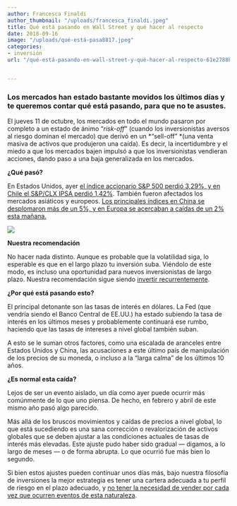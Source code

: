 ```yaml
---
author: Francesca Finaldi
author_thumbnail: "/uploads/francesca_finaldi.jpeg"
title: Qué está pasando en Wall Street y qué hacer al respecto
date: 2018-09-16
image: "/uploads/qué-está-pasa8817.jpeg"
categories:
- inversión
url: "/qué-está-pasando-en-wall-street-y-qué-hacer-al-respecto-61e2788bdcbd/"


---
```


### Los mercados han estado bastante movidos los últimos días y te queremos contar qué está pasando, para que no te asustes.

El jueves 11 de octubre, los mercados en todo el mundo pasaron por completo a un estado de ánimo “*risk-off*” (cuando los inversionistas aversos al riesgo dominan el mercado) que derivó en un *“sell-off” *(una venta masiva de activos que produjeron una caída). Es decir, la incertidumbre y el miedo a que los mercados bajen impulsó a que los inversionistas vendieran acciones, dando paso a una baja generalizada en los mercados.

**¿Qué pasó?**

En Estados Unidos, ayer [el índice accionario S&P 500 perdió 3,29%, y en Chile el S&P/CLX IPSA perdió 1,42%](https://www.df.cl/noticias/mercados/bolsa/tecnologicas-se-derrumban-en-estados-unidos-y-llevan-al-nasdaq-a-su-peor/2018-10-10/161356.html). También fueron afectados los mercados asiáticos y europeos. [Los principales índices en China se desplomaron más de un 5%, y en Europa se acercaban a caídas de un 2% esta mañana.](https://www.latercera.com/pulso/noticia/bolsas-mundiales-sufren-duras-caidas-contagiadas-derrumbe-wall-street/356485/)

![](/uploads/qué-está-pasa8817.jpeg)

**Nuestra recomendación**

No hacer nada distinto. Aunque es probable que la volatilidad siga, lo esperable es que en el largo plazo tu inversión suba. Viéndolo de este modo, es incluso una oportunidad para nuevos inversionistas de largo plazo. Nuestra recomendación sigue siendo [invertir recurrentemente](https://blog.fintual.cl/c%C3%B3mo-tener-un-poco-de-suerte-al-invertir-en-fintual-95c42d6b850c).

**¿Por qué está pasando esto?**

El principal detonante son las tasas de interés en dólares. La Fed (que vendría siendo el Banco Central de EE.UU.) ha estado subiendo la tasa de interés en los últimos meses y probablemente continuará ese rumbo, haciendo que las tasas de intereses a nivel global también suban.

A esto se le suman otros factores, como una escalada de aranceles entre Estados Unidos y China, las acusaciones a este último país de manipulación de los precios de su moneda, o incluso a la “larga calma” de los últimos 10 años.

**¿Es normal esta caída?**

Lejos de ser un evento aislado, un día como ayer puede ocurrir más comúnmente de lo que uno piensa. De hecho, en febrero y abril de este mismo año pasó algo parecido.

Más allá de los bruscos movimientos y caídas de precios a nivel global, lo que está sucediendo es una sana corrección o revalorización de activos globales que se deben ajustar a las condiciones actuales de tasas de interés más elevadas. Este ajuste pudo haber sido gradual — digamos, a lo largo de meses — o de forma abrupta. Lo que ocurrió fue más bien lo segundo.

Si bien estos ajustes pueden continuar unos días más, bajo nuestra filosofía de inversiones la mejor estrategia es tener una cartera adecuada a tu perfil de riesgo en el plazo adecuado, y [no tener la necesidad de vender por cada vez que ocurren eventos de esta naturaleza](https://blog.fintual.cl/p%C3%A9rdidas-de-corto-plazo-t%C3%B3mate-unos-minutos-y-lee-esto-e222b63f3939).
